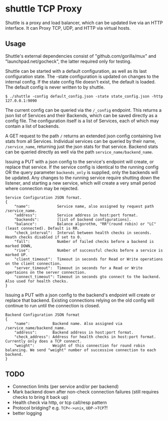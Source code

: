 shuttle TCP Proxy
=======

Shuttle is a proxy and load balancer, which can be updated live via an HTTP
interface. It can Proxy TCP, UDP, and HTTP via virtual hosts.

## Usage

Shuttle's external dependencies consist of "github.com/gorilla/mux" and
"launchpad.net/gocheck", the latter required only for testing.


Shuttle can be started with a default configuration, as well as its last
configuration state. The -state configuration is updated on changes to the
internal config. If the state config file doesn't exist, the default is loaded.
The default config is never written to by shuttle.

    $ ./shuttle -config default_config.json -state state_config.json -http 127.0.0.1:9090


The current config can be queried via the `/_config` endpoint. This returns a
json list of Services and their Backends, which can be saved directly as a
config file. The configuration itself is a list of Services, each of which may
contain a list of backends.

A GET request to the path `/` returns an extended json config containing live
stats from all Services. Individual services can be queried by their name,
`/service_name`, returning just the json stats for that service. Backend stats
can be queried directly as well via the path `service_name/backend_name`.

Issuing a PUT with a json config to the service's endpoint will create, or
replace that service. If the service config is identical to the running config
OR the query parameter `backends_only` is supplied, only the backends will be
updated. Any changes to the running service require shutting down the listener,
and starting a new service, which will create a very small period where
connection may be rejected.

	Service Configuration JSON format.
	{
		"name":            Service name, also assigned by request path /service_name.
		"address":         Service address in host:port format.
		"backends":        [list of backend configurations].
		"balance":         Balance algorothm, "RR"(round robin) or "LC"(least connected). Default is RR.
		"check_interval":  Interval between health checks in seconds. Heath checks disabled if set to 0.
		"fall":            Number of failed checks before a backend is marked DOWN,
		"rise":            Number of successful checks before a service is marked UP.
		"client_timeout":  Timeout in seconds for Read or Write operations on the client connection.
		"server_timeout":  Timeout in seconds for a Read or Write opertaions on the server connection.
		"connect_timeout": Timeout in seconds gto connect to the backend. Also used for health checks.
	}


Issuing a PUT with a json config to the backend's endpoint will create or
replace that backend. Existing connections relying on the old config will
continue to run until the connection is closed.

	Backend Configuration JSON format
	{
		"name":          Backend name. Also assigned via /service_name/backend_name.
		"address":       Backend address in host:port format.
		"check_address": Address for health checks in host:port format. Currently only does a TCP connect.
		"weight":        Weight of this connection for round robin balancing. We send "weight" number of successive connection to each backend. 
	}



## TODO

- Connection limits (per service and/or per backend)
- Mark backend down after non-check connection failures (still requires checks to bring it back up)
- Health check via http, or tcp call/resp pattern
- Protocol bridging? e.g. `TCP<->unix`, `UDP->TCP`?!
- better logging
